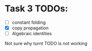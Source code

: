 # Task 3 TODOs:

- [ ] constant folding
- [x] copy propagation
- [ ] Algebraic identities

Not sure why turnt TODO is not working
